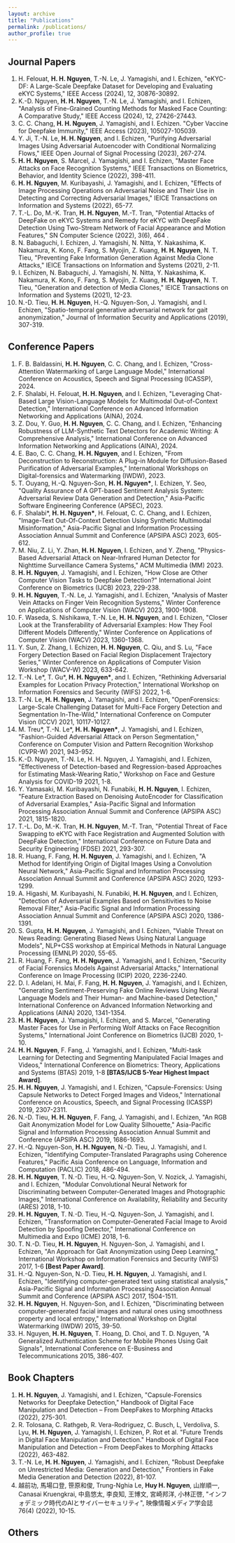 ```yaml
---
layout: archive
title: "Publications"
permalink: /publications/
author_profile: true
---
```


## Journal Papers
1. H. Felouat, **H. H. Nguyen**, T.-N. Le, J. Yamagishi, and I. Echizen, "eKYC-DF: A Large-Scale Deepfake Dataset for Developing and Evaluating eKYC Systems," IEEE Access (2024), 12, 30876-30892.
1. K.-D. Nguyen, **H. H. Nguyen**, T.-N. Le, J. Yamagishi, and I. Echizen, "Analysis of Fine-Grained Counting Methods for Masked Face Counting: A Comparative Study," IEEE Access (2024), 12, 27426-27443.
1. C. C. Chang, **H. H. Nguyen**, J. Yamagishi, and I. Echizen. "Cyber Vaccine for Deepfake Immunity," IEEE Access (2023), 105027-105039.
1. Y. Ji, T.-N. Le, **H. H. Nguyen**, and I. Echizen, "Purifying Adversarial Images Using Adversarial Autoencoder with Conditional Normalizing Flows,"
IEEE Open Journal of Signal Processing (2023), 267-274.
1. **H. H. Nguyen**, S. Marcel, J. Yamagishi, and I. Echizen, "Master Face Attacks on Face Recognition Systems," IEEE Transactions on Biometrics, Behavior, and Identity Science (2022), 398-411.
1. **H. H. Nguyen**, M. Kuribayashi, J. Yamagishi, and I. Echizen, "Effects of Image Processing Operations on Adversarial Noise and Their Use in Detecting and Correcting Adversarial Images," IEICE Transactions on Information and Systems (2022), 65-77.
1. T.-L. Do, M.-K. Tran, **H. H. Nguyen**, M.-T. Tran, "Potential Attacks of DeepFake on eKYC Systems and Remedy for eKYC with DeepFake Detection Using Two-Stream Network of Facial Appearance and Motion Features," SN Computer Science (2022), 3(6), 464 .
1. N. Babaguchi, I. Echizen, J. Yamagishi, N. Nitta, Y. Nakashima, K. Nakamura, K. Kono, F. Fang, S. Myojin, Z. Kuang, **H. H. Nguyen**, N. T. Tieu, "Preventing Fake Information Generation Against Media Clone Attacks," IEICE Transactions on Information and Systems (2021), 2-11.
1. I. Echizen, N. Babaguchi, J. Yamagishi, N. Nitta, Y. Nakashima, K. Nakamura, K. Kono, F. Fang, S. Myojin, Z. Kuang, **H. H. Nguyen**, N. T. Tieu, "Generation and detection of Media Clones," IEICE Transactions on Information and Systems (2021), 12-23.
1. N.-D. Tieu, **H. H. Nguyen**, H.-Q. Nguyen-Son, J. Yamagishi, and I. Echizen, "Spatio-temporal generative adversarial network for gait anonymization," Journal of Information Security and Applications (2019), 307-319.


## Conference Papers
1. F. B. Baldassini, **H. H. Nguyen**, C. C. Chang, and I. Echizen, "Cross-Attention Watermarking of Large Language Model," International Conference on Acoustics, Speech and Signal Processing (ICASSP), 2024.
1. F. Shalabi, H. Felouat, **H. H. Nguyen**, and I. Echizen, "Leveraging Chat-Based Large Vision-Language Models for Multimodal Out-of-Context Detection," International Conference on Advanced Information Networking and Applications (AINA), 2024.
1. Z. Dou, Y. Guo, **H. H. Nguyen**, C. C. Chang, and I. Echizen, "Enhancing Robustness of LLM-Synthetic Text Detectors for Academic Writing: A Comprehensive Analysis," International Conference on Advanced Information Networking and Applications (AINA), 2024.
1. E. Bao, C. C. Chang, **H. H. Nguyen**, and I. Echizen, "From Deconstruction to Reconstruction: A Plug-in Module for Diffusion-Based Purification of Adversarial Examples," International Workshops on Digital-forensics and Watermarking (IWDW), 2023.
1. T. Ouyang, H.-Q. Nguyen-Son, **H. H. Nguyen\***, I. Echizen, Y. Seo, "Quality Assurance of A GPT-based Sentiment Analysis System: Adversarial Review Data Generation and Detection," Asia-Pacific Software Engineering Conference (APSEC), 2023.
1. F. Shalabi\*, **H. H. Nguyen\***, H. Felouat, C. C. Chang, and I. Echizen, "Image-Text Out-Of-Context Detection Using Synthetic Multimodal Misinformation," Asia-Pacific Signal and Information Processing Association Annual Summit and Conference (APSIPA ASC) 2023, 605-612.
1. M. Niu, Z. Li, Y. Zhan, **H. H. Nguyen**, I. Echizen, and Y. Zheng, "Physics-Based Adversarial Attack on Near-Infrared Human Detector for Nighttime Surveillance Camera Systems," ACM Multimedia (MM) 2023.
1. **H. H. Nguyen**, J. Yamagishi, and I. Echizen, "How Close are Other Computer Vision Tasks to Deepfake Detection?" International Joint Conference on Biometrics (IJCB) 2023, 229-238.
1. **H. H. Nguyen**, T.-N. Le, J. Yamagishi, and I. Echizen, "Analysis of Master Vein Attacks on Finger Vein Recognition Systems," Winter Conference on Applications of Computer Vision (WACV) 2023, 1900-1908.
1. F. Waseda, S. Nishikawa, T.-N. Le, **H. H. Nguyen**, and I. Echizen, "Closer Look at the Transferability of Adversarial Examples: How They Fool Different Models Differently," Winter Conference on Applications of Computer Vision (WACV) 2023, 1360-1368.
1. Y. Sun, Z. Zhang, I. Echizen, **H. H. Nguyen**, C. Qiu, and S. Lu, "Face Forgery Detection Based on Facial Region Displacement Trajectory Series,"  Winter Conference on Applications of Computer Vision Workshop (WACV-W) 2023, 633-642.
1. T.-N. Le\*, T. Gu\*, **H. H. Nguyen\***, and I. Echizen, "Rethinking Adversarial Examples for Location Privacy Protection," International Workshop on Information Forensics and Security (WIFS) 2022, 1-6.
1. T.-N. Le, **H. H. Nguyen**, J. Yamagishi, and I. Echizen, "OpenForensics: Large-Scale Challenging Dataset for Multi-Face Forgery Detection and Segmentation In-The-Wild," International Conference on Computer Vision (ICCV) 2021, 10117-10127.
1. M. Treu\*, T.-N. Le\*, **H. H. Nguyen\***, J. Yamagishi, and I. Echizen, "Fashion-Guided Adversarial Attack on Person Segmentation," Conference on Computer Vision and Pattern Recognition Workshop (CVPR-W) 2021, 943-952.
1. K.-D. Nguyen, T.-N. Le, H. H. Nguyen, J. Yamagishi, and I. Echizen, "Effectiveness of Detection-based and Regression-based Approaches for Estimating Mask-Wearing Ratio," Workshop on Face and Gesture Analysis for COVID-19 2021, 1-8.
1. Y. Yamasaki, M. Kuribayashi, N. Funabiki, **H. H. Nguyen**, I. Echizen, "Feature Extraction Based on Denoising AutoEncoder for Classification of Adversarial Examples," Asia-Pacific Signal and Information Processing Association Annual Summit and Conference (APSIPA ASC) 2021, 1815-1820.
1. T.-L. Do, M.-K. Tran, **H. H. Nguyen**, M.-T. Tran, "Potential Threat of Face Swapping to eKYC with Face Registration and Augmented Solution with DeepFake Detection," International Conference on Future Data and Security Engineering (FDSE) 2021, 293-307.
1. R. Huang, F. Fang, **H. H. Nguyen**, J. Yamagishi, and I. Echizen, "A Method for Identifying Origin of Digital Images Using a Convolution Neural Network," Asia-Pacific Signal and Information Processing Association Annual Summit and Conference (APSIPA ASC) 2020, 1293-1299.
1. A. Higashi, M. Kuribayashi, N. Funabiki, **H. H. Nguyen**, and I. Echizen, "Detection of Adversarial Examples Based on Sensitivities to Noise Removal Filter," Asia-Pacific Signal and Information Processing Association Annual Summit and Conference (APSIPA ASC) 2020, 1386-1391.
1. S. Gupta, **H. H. Nguyen**, J. Yamagishi, and I. Echizen, "Viable Threat on News Reading: Generating Biased News Using Natural Language Models", NLP+CSS workshop at Empirical Methods in Natural Language Processing (EMNLP) 2020, 55-65.
1. R. Huang, F. Fang, **H. H. Nguyen**, J. Yamagishi, and I. Echizen, "Security of Facial Forensics Models Against Adversarial Attacks," International Conference on Image Processing (ICIP) 2020, 2236-2240.
1. D. I. Adelani, H. Mai, F. Fang, **H. H. Nguyen**, J. Yamagishi, and I. Echizen, "Generating Sentiment-Preserving Fake Online Reviews Using Neural Language Models and Their Human- and Machine-based Detection," International Conference on Advanced Information Networking and Applications (AINA) 2020, 1341-1354.
1. **H. H. Nguyen**, J. Yamagishi, I. Echizen, and S. Marcel, "Generating Master Faces for Use in Performing Wolf Attacks on Face Recognition Systems," International Joint Conference on Biometrics (IJCB) 2020, 1-10.
1. **H. H. Nguyen**, F. Fang, J. Yamagishi, and I. Echizen, "Multi-task Learning for Detecting and Segmenting Manipulated Facial Images and Videos," International Conference on Biometrics: Theory, Applications and Systems (BTAS) 2019, 1-8 **[BTAS/IJCB 5-Year Highest Impact Award]**.
1. **H. H. Nguyen**, J. Yamagishi, and I. Echizen, "Capsule-Forensics: Using Capsule Networks to Detect Forged Images and Videos," International Conference on Acoustics, Speech, and Signal Processing (ICASSP) 2019, 2307-2311.
1. N.-D. Tieu, **H. H. Nguyen**, F. Fang, J. Yamagishi, and I. Echizen, "An RGB Gait Anonymization Model for Low Quality Silhouette," Asia-Pacific Signal and Information Processing Association Annual Summit and Conference (APSIPA ASC) 2019, 1686-1693.
1. H.-Q. Nguyen-Son, **H. H. Nguyen**, N.-D. Tieu, J. Yamagishi, and I. Echizen, "Identifying Computer-Translated Paragraphs using Coherence Features," Pacific Asia Conference on Language, Information and Computation (PACLIC) 2018, 486-494.
1. **H. H. Nguyen**, T. N.-D. Tieu, H.-Q. Nguyen-Son, V. Nozick, J. Yamagishi, and I. Echizen, "Modular Convolutional Neural Network for Discriminating between Computer-Generated Images and Photographic Images," International Conference on Availability, Reliability and Security (ARES) 2018, 1-10.
1. **H. H. Nguyen**, T. N.-D. Tieu, H.-Q. Nguyen-Son, J. Yamagishi, and I. Echizen, "Transformation on Computer-Generated Facial Image to Avoid Detection by Spoofing Detector," International Conference on Multimedia and Expo (ICME) 2018, 1-6.
1. T. N.-D. Tieu, **H. H. Nguyen**, H. Nguyen-Son, J. Yamagishi, and I. Echizen, "An Approach for Gait Anonymization using Deep Learning," International Workshop on Information Forensics and Security (WIFS) 2017, 1-6 **[Best Paper Award]**.
1. H.-Q. Nguyen-Son, N.-D. Tieu, **H. H. Nguyen**, J. Yamagishi, and I. Echizen, "Identifying computer-generated text using statistical analysis," Asia-Pacific Signal and Information Processing Association Annual Summit and Conference (APSIPA ASC) 2017, 1504-1511.
1. **H. H. Nguyen**, H. Nguyen-Son, and I. Echizen, "Discriminating between computer-generated facial images and natural ones using smoothness property and local entropy," International Workshop on Digital Watermarking (IWDW) 2015, 39-50.
1. H. Nguyen, **H. H. Nguyen**, T. Hoang, D. Choi, and T. D. Nguyen, "A Generalized Authentication Scheme for Mobile Phones Using Gait Signals", International Conference on E-Business and Telecommunications 2015, 386-407.


## Book Chapters
1. **H. H. Nguyen**, J. Yamagishi, and I. Echizen, "Capsule-Forensics Networks for Deepfake Detection," Handbook of Digital Face Manipulation and Detection – From DeepFakes to Morphing Attacks (2022), 275-301.
1. R. Tolosana, C. Rathgeb, R. Vera-Rodriguez, C. Busch, L, Verdoliva, S. Lyu, **H. H. Nguyen**, J. Yamagishi, I. Echizen, P. Rot et al. "Future Trends in Digital Face Manipulation and Detection." Handbook of Digital Face Manipulation and Detection – From DeepFakes to Morphing Attacks (2022), 463-482.
1. T.-N. Le, **H. H. Nguyen**, J. Yamagishi, and I. Echizen, "Robust Deepfake on Unrestricted Media: Generation and Detection," Frontiers in Fake Media Generation and Detection (2022), 81-107.
1. 越前功, 馬場口登, 笹原和俊, Trung-Nghia Le, **Huy H. Nguyen**, 山岸順一, Canasai Kruengkrai, 中島悠太, 李良知, 王博文, 宮崎邦洋, 小林正啓, "インフォデミック時代のAIとサイバーセキュリティ", 映像情報メディア学会誌76(4) (2022), 10-15.

## Others
